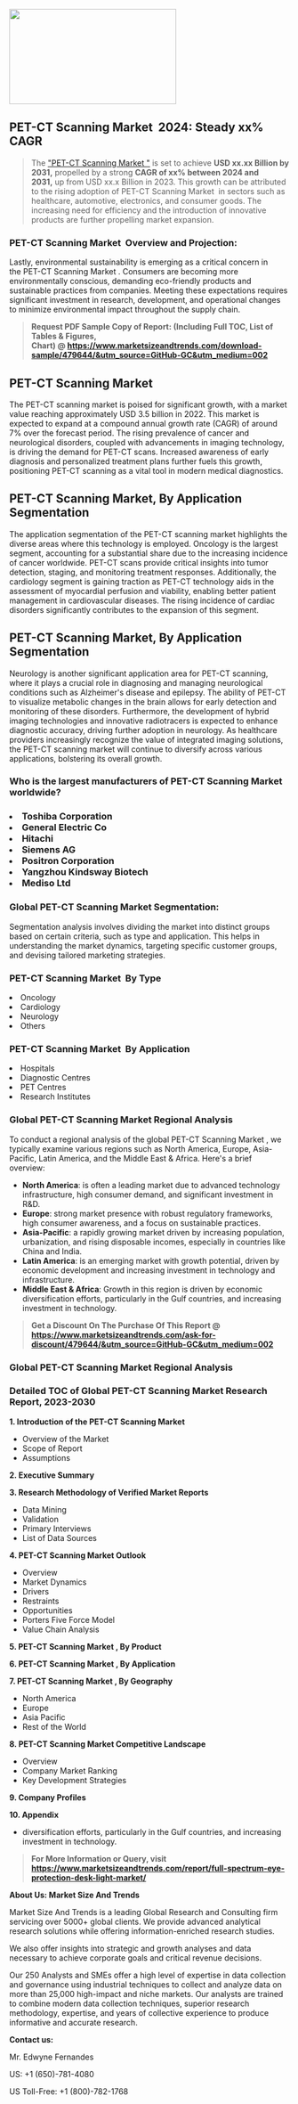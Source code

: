 <p><img class="alignnone size-medium wp-image-20088" src="https://ffe5etoiles.com/wp-content/uploads/2024/12/MST1-300x171.png" alt="" width="300" height="171" /></p><h2 id="ember46" class="ember-view reader-text-block__heading-2">PET-CT Scanning Market &nbsp;2024: Steady&nbsp;xx% CAGR</h2><blockquote id="ember47" class="ember-view reader-text-block__blockquote">The&nbsp;<a class="app-aware-link " href="https://www.marketsizeandtrends.com/download-sample/479644/&utm_source=GitHub-GC&utm_medium=002" target="_blank" data-test-app-aware-link="">"PET-CT Scanning Market "</a>&nbsp;is set to achieve&nbsp;<strong>USD&nbsp;xx.xx&nbsp;Billion by 2031,</strong>&nbsp;propelled by a strong&nbsp;<strong>CAGR of&nbsp;xx% between 2024 and 2031,</strong>&nbsp;up from USD xx.x Billion in 2023. This growth can be attributed to the rising adoption of&nbsp;PET-CT Scanning Market &nbsp;in sectors such as healthcare, automotive, electronics, and consumer goods. The increasing need for efficiency and the introduction of innovative products are further propelling market expansion.</blockquote><h3 id="ember48" class="ember-view reader-text-block__heading-3">PET-CT Scanning Market &nbsp;Overview and Projection:</h3><p id="ember49" class="ember-view reader-text-block__paragraph">Lastly, environmental sustainability is emerging as a critical concern in the&nbsp;PET-CT Scanning Market . Consumers are becoming more environmentally conscious, demanding eco-friendly products and sustainable practices from companies. Meeting these expectations requires significant investment in research, development, and operational changes to minimize environmental impact throughout the supply chain.</p><blockquote id="ember50" class="ember-view reader-text-block__blockquote"><strong>Request PDF Sample Copy of Report: (Including Full TOC, List of Tables &amp; Figures, Chart)&nbsp;@&nbsp;<strong><a href="https://www.marketsizeandtrends.com/download-sample/479644/&utm_source=GitHub-GC&utm_medium=002" target="_blank">https://www.marketsizeandtrends.com/download-sample/479644/&utm_source=GitHub-GC&utm_medium=002</a></strong></strong></blockquote><h3 class=""> <h2>PET-CT Scanning Market</h2><p>The PET-CT scanning market is poised for significant growth, with a market value reaching approximately USD 3.5 billion in 2022. This market is expected to expand at a compound annual growth rate (CAGR) of around 7% over the forecast period. The rising prevalence of cancer and neurological disorders, coupled with advancements in imaging technology, is driving the demand for PET-CT scans. Increased awareness of early diagnosis and personalized treatment plans further fuels this growth, positioning PET-CT scanning as a vital tool in modern medical diagnostics.</p><h2>PET-CT Scanning Market, By Application Segmentation</h2><p>The application segmentation of the PET-CT scanning market highlights the diverse areas where this technology is employed. Oncology is the largest segment, accounting for a substantial share due to the increasing incidence of cancer worldwide. PET-CT scans provide critical insights into tumor detection, staging, and monitoring treatment responses. Additionally, the cardiology segment is gaining traction as PET-CT technology aids in the assessment of myocardial perfusion and viability, enabling better patient management in cardiovascular diseases. The rising incidence of cardiac disorders significantly contributes to the expansion of this segment.</p><h2>PET-CT Scanning Market, By Application Segmentation</h2><p>Neurology is another significant application area for PET-CT scanning, where it plays a crucial role in diagnosing and managing neurological conditions such as Alzheimer's disease and epilepsy. The ability of PET-CT to visualize metabolic changes in the brain allows for early detection and monitoring of these disorders. Furthermore, the development of hybrid imaging technologies and innovative radiotracers is expected to enhance diagnostic accuracy, driving further adoption in neurology. As healthcare providers increasingly recognize the value of integrated imaging solutions, the PET-CT scanning market will continue to diversify across various applications, bolstering its overall growth.</p></h3><h3 id="" class="">Who is the largest manufacturers of&nbsp;PET-CT Scanning Market worldwide?</h3><h3 class=""></Li><Li>Toshiba Corporation</Li><Li> General Electric Co</Li><Li> Hitachi</Li><Li> Siemens AG</Li><Li> Positron Corporation</Li><Li> Yangzhou Kindsway Biotech</Li><Li> Mediso Ltd</h3><h3 id="ember53" class="ember-view reader-text-block__heading-3">Global&nbsp;PET-CT Scanning Market Segmentation:</h3><p id="ember54" class="ember-view reader-text-block__paragraph">Segmentation analysis involves dividing the market into distinct groups based on certain criteria, such as type and application. This helps in understanding the market dynamics, targeting specific customer groups, and devising tailored marketing strategies.</p><h3 id="" class="">PET-CT Scanning Market &nbsp;By Type</h3><p></Li><Li>Oncology</Li><Li> Cardiology</Li><Li> Neurology</Li><Li> Others</p><h3 id="" class="">PET-CT Scanning Market &nbsp;By Application</h3><p class=""></Li><Li>Hospitals</Li><Li> Diagnostic Centres</Li><Li> PET Centres</Li><Li> Research Institutes</p><h3 id="ember62" class="ember-view reader-text-block__heading-3">Global PET-CT Scanning Market Regional Analysis</h3><p id="ember63" class="ember-view reader-text-block__paragraph">To conduct a regional analysis of the global PET-CT Scanning Market , we typically examine various regions such as North America, Europe, Asia-Pacific, Latin America, and the Middle East &amp; Africa. Here's a brief overview:</p><ul><li><strong>North America</strong>: is often a leading market due to advanced technology infrastructure, high consumer demand, and significant investment in R&amp;D.</li><li><strong>Europe</strong>: strong market presence with robust regulatory frameworks, high consumer awareness, and a focus on sustainable practices.</li><li><strong>Asia-Pacific</strong>: a rapidly growing market driven by increasing population, urbanization, and rising disposable incomes, especially in countries like China and India.</li><li><strong>Latin America</strong>: is an emerging market with growth potential, driven by economic development and increasing investment in technology and infrastructure.</li><li><strong>Middle East &amp; Africa</strong>: Growth in this region is driven by economic diversification efforts, particularly in the Gulf countries, and increasing investment in technology.</li></ul><blockquote id="ember61" class="ember-view reader-text-block__blockquote"><strong>Get a Discount On The Purchase Of This Report @ <strong><a href="https://html-cleaner.com/" target="">https://www.marketsizeandtrends.com/ask-for-discount/479644/&utm_source=GitHub-GC&utm_medium=002</a></strong></strong></blockquote><h3 id="ember62" class="ember-view reader-text-block__heading-3">Global PET-CT Scanning Market Regional Analysis</h3><h3 id="" class="">Detailed TOC of Global PET-CT Scanning Market Research Report, 2023-2030</h3><p id="" class=""><strong>1. Introduction of the PET-CT Scanning Market </strong></p><ul><li>Overview of the Market</li><li>Scope of Report</li><li>Assumptions</li></ul><p id="" class=""><strong>2. Executive Summary</strong></p><p id="" class=""><strong>3. Research Methodology of Verified Market Reports</strong></p><ul><li>Data Mining</li><li>Validation</li><li>Primary Interviews</li><li>List of Data Sources</li></ul><p id="" class=""><strong>4. PET-CT Scanning Market Outlook</strong></p><ul><li>Overview</li><li>Market Dynamics</li><li>Drivers</li><li>Restraints</li><li>Opportunities</li><li>Porters Five Force Model</li><li>Value Chain Analysis</li></ul><p id="" class=""><strong>5. PET-CT Scanning Market , By Product</strong></p><p id="" class=""><strong>6. PET-CT Scanning Market , By Application</strong></p><p id="" class=""><strong>7. PET-CT Scanning Market , By Geography</strong></p><ul><li>North America</li><li>Europe</li><li>Asia Pacific</li><li>Rest of the World</li></ul><p id="" class=""><strong>8. PET-CT Scanning Market Competitive Landscape</strong></p><ul><li>Overview</li><li>Company Market Ranking</li><li>Key Development Strategies</li></ul><p id="" class=""><strong>9. Company Profiles</strong></p><p id="" class=""><strong>10. Appendix</strong></p><ul><li>diversification efforts, particularly in the Gulf countries, and increasing investment in technology.</li></ul><blockquote id="ember65" class="ember-view reader-text-block__blockquote"><strong>For More Information or Query, visit <strong><strong><a href="https://html-cleaner.com/" target="">https://www.marketsizeandtrends.com/report/full-spectrum-eye-protection-desk-light-market/</a></strong></strong></strong></blockquote><p id="" class=""><strong>About Us: Market Size And Trends</strong></p><p id="" class="">Market Size And Trends is a leading Global Research and Consulting firm servicing over 5000+ global clients. We provide advanced analytical research solutions while offering information-enriched research studies.</p><p id="" class="">We also offer insights into strategic and growth analyses and data necessary to achieve corporate goals and critical revenue decisions.</p><p id="" class="">Our 250 Analysts and SMEs offer a high level of expertise in data collection and governance using industrial techniques to collect and analyze data on more than 25,000 high-impact and niche markets. Our analysts are trained to combine modern data collection techniques, superior research methodology, expertise, and years of collective experience to produce informative and accurate research.</p><p id="" class=""><strong>Contact us:</strong></p><p id="" class="">Mr. Edwyne Fernandes</p><p id="" class="">US: +1 (650)-781-4080</p><p id="" class="">US Toll-Free: +1 (800)-782-1768</p>
